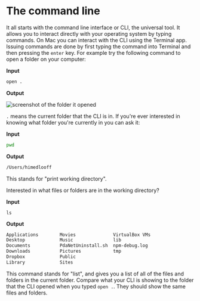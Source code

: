 The command line
================

It all starts with the command line interface or CLI, the universal tool. It allows you to interact directly with your operating system by typing commands. On Mac you can interact with the CLI using the Terminal app. Issuing commands are done by first typing the command into Terminal and then pressing the `enter` key. For example try the following command to open a folder on your computer:

**Input**

```bash
open .
```

**Output**

![screenshot of the folder it opened]()

`.` means the current folder that the CLI is in. If you're ever interested in knowing what folder you're currently in you can ask it:

**Input**

```bash
pwd
```

**Output**

```bash
/Users/himedlooff
```

This stands for "print working directory".

Interested in what files or folders are in the working directory?

**Input**

```
ls
```

**Output**

```bash
Applications		Movies			    VirtualBox VMs
Desktop			    Music			    lib
Documents		    PdaNetUninstall.sh	npm-debug.log
Downloads		    Pictures		    tmp
Dropbox			    Public
Library			    Sites
```

This command stands for "list", and gives you a list of all of the files and folders in the current folder. Compare what your CLI is showing to the folder that the CLI opened when you typed `open .`. They should show the same files and folders.
